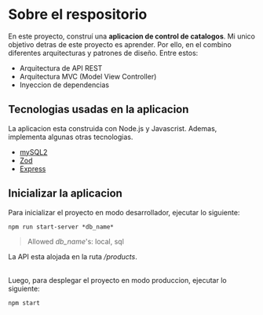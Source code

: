 # Sobre el respositorio
En este proyecto, construí una **aplicacion de control de catalogos**. Mi unico objetivo detras de este proyecto es aprender. Por ello, en el combino diferentes arquitecturas y patrones de diseño. Entre estos:
* Arquitectura de API REST
* Arquitectura MVC (Model View Controller)
* Inyeccion de dependencias

## Tecnologias usadas en la aplicacion
La aplicacion esta construida con Node.js y Javascrist. Ademas, implementa algunas otras tecnologias.
* [mySQL2](https://www.npmjs.com/package/mysql2)
* [Zod](https://zod.dev/)
* [Express](https://expressjs.com/es/)

## Inicializar la aplicacion
Para inicializar el proyecto en modo desarrollador, ejecutar lo siguiente:

```
npm run start-server *db_name*
```
> Allowed *db_name*'s: local, sql

La API esta alojada en la ruta */products*.

<br/>
Luego, para desplegar el proyecto en modo produccion, ejecutar lo siguiente:

```
npm start
```
